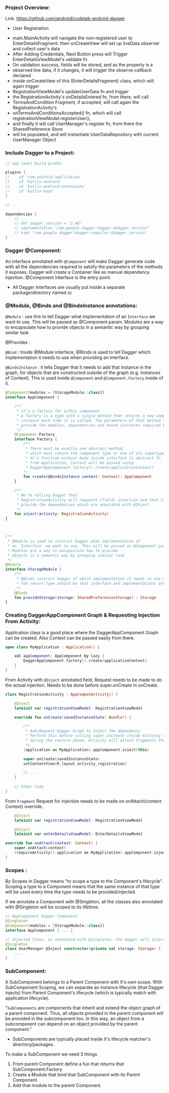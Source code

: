 ### Project Overview:
Link: https://github.com/android/codelab-android-dagger

* User Registration
- main.MainActivity will navigate the non-registered user to EnterDetailsFragment. then onCreateView will set up liveData observer and collect user's data
- After Adding Credentials, Next Button press will Trigger EnterDetailsViewModel's validate fn
- On validation success, fields will be stored, and as the property is a
- observed live data, if it changes, it will trigger the observe callback declared
- inside onCreateView of this (EnterDetailsFragment) class, which will again trigger
- RegistrationViewModel's updateUserData fn and trigger
- the RegistrationActivity's onDetailsEntered fn, from there, will call
- TermsAndCondition Fragment, if accepted, will call again the RegistrationActivity's
- onTermsAndConditionsAccepted() fn, which will call registrationViewModel.registerUser(),
- and finally it will call UserManager's register fn, from there the SharedPreference Store
- will be populated, and will instantiate UserDataRepository with current UserManager Object

### Include Dagger to a Project:
```kotlin
// app level build.gradle

plugins {
//    id 'com.android.application'
//    id 'kotlin-android'
//    id 'kotlin-android-extensions'
//    id 'kotlin-kapt'
}

// ...

dependencies {
    // ...
    // def dagger_version = "2.40"
    // implementation "com.google.dagger:dagger:$dagger_version"
    // kapt "com.google.dagger:dagger-compiler:$dagger_version"
}
```
### Dagger @Component:
An interface annotated with `@Component` will make Dagger generate code with all the dependencies required to satisfy the parameters of the methods it exposes. Dagger will create a Container like as manual dependency injection. @Component Interface is the entry point.

* All Dagger Interfaces are usually put inside a separate package/directory named `di`
### @Module, @Binds and @BindsInstance annotations:
`@Module` : use this to tell Dagger what implementation of an `Interface` we want to use. This will be passed as @Component param. Modules are a way to encapsulate how to provide objects in a semantic way by grouping similar task

@Provides : 
 
`@Bind` : Inside @Module interface, @Binds is used to tell Dagger which implementation it needs to use when providing an interface.

`@BindsInstance` : it tells Dagger that it needs to add that instance in the graph, for objects that are constructed outside of the graph (e.g. instances of Context). This is used inside `@Component` and `@Component.Factory` inside of it. 

```kotlin
@Component(modules = [StorageModule::class])
interface AppComponent {

    /**
     * it's a factory for a/this component
     * A factory is a type with a single method that returns a new component
     * instance each time it is called. The parameters of that method allow the caller to
     * provide the modules, dependencies and bound instances required by the component
     */
    @Component.Factory
    interface Factory {
        /**
         * There must be exactly one abstract method,
         * which must return the component type or one of its supertypes
         * kt's function without body inside interface is abstract fn
         * from Application, Context will be passed using
         * DaggerAppComponent.factory().create(applicationContext)
        */
        fun create(@BindsInstance context: Context): AppComponent
    }

    /**
     * We're telling Dagger that
     * RegistrationActivity will requests (field) injection and that it has to
     * provide the dependencies which are annotated with @Inject
     */
    fun inject(activity: RegistrationActivity)
}



/**
 * @Module is used to instruct Dagger what implementation of
 * an `Interface` we want to use. This will be passed as @Component param.
 * Modules are a way to encapsulate how to provide
 * objects in a semantic way by grouping similar task
 */
@Module
interface StorageModule {
    /**
     * @Binds instruct Dagger of which implementation it needs to use when providing an interface.
     * the return type should be that interface and implementations are defined inside parameter's type
     */
    @Binds
    fun provideStorage(storage: SharedPreferencesStorage) : Storage
}
```

### Creating DaggerAppComponent Graph & Requesting Injection From Activity:
Application class is a good place where the DaggerAppComponent Graph can be created. Also Context can be passed easily from there.
```kotlin
open class MyApplication : Application() {

    val appComponent: AppComponent by lazy {
        DaggerAppComponent.factory().create(applicationContext)
    }
}
```
From Activity with `@Inject` annotated field, Request needs to be made to do the actual injection. Needs to be done before super.onCreate in onCreate.
```kotlin
class RegistrationActivity : AppCompatActivity() {

    @Inject
    lateinit var registrationViewModel: RegistrationViewModel

    override fun onCreate(savedInstanceState: Bundle?) {

        /**
         * Ask/Request Dagger Graph to Inject the dependency
         * Perform this before calling super.onCreate inside Activity to avoid issues with fragment restoration
         * during the restore phase, Activity will attach fragments that might want to access activity bindings.
         */
        (application as MyApplication).appComponent.inject(this)

        super.onCreate(savedInstanceState)
        setContentView(R.layout.activity_registration)

        // ...
    }
    
    // Other Code
}
```


From `Fragment` Request for injection needs to be made on onAttach(context: Context) override.
```kotlin
    @Inject
    lateinit var registrationViewModel: RegistrationViewModel

    @Inject
    lateinit var enterDetailsViewModel: EnterDetailsViewModel

override fun onAttach(context: Context) {
    super.onAttach(context)
    (requireActivity().application as MyApplication).appComponent.inject(this)
}
```
### Scopes :
By Scopes in Dagger means "to scope a type to the Component's lifecycle". Scoping a type to a Component means that the same instance of that type will be used every time the type needs to be provided/injected.

If we annotate a Component with @Singleton, all the classes also annotated with @Singleton will be scoped to its lifetime.

```kotlin
// AppComponent Dagger Component
@Singleton
@Component(modules = [StorageModule::class])
interface AppComponent { ... }

// Injected Class, as annotated with @singleton, the dagger will inject same instance for every class that request it through the @Component
@Singleton
class UserManager @Inject constructor(private val storage: Storage) {
    ...
}
```
### SubComponent:
A SubComponent belongs to a Parent Component with it's own scope. With SubComponent Scoping, we can separate an instance lifecycle (that Dagger injects) from Parent Component's lifecycle (which is typically match with application lifecycle). 

"`SubComponents` are components that inherit and extend the object graph of a parent component. Thus, all objects provided in the parent component will be provided in the subcomponent too. In this way, an object from a subcomponent can depend on an object provided by the parent component."

* SubComponents are typically placed inside it's lifecycle matcher's directory/packages.

To make a SubComponent we need 3 things
1. From parent Component define a fun that returns that SubComponent.Factory
2. Create a Module that bind that SubComponent with its Parent Component
3. Add that module to the parent Component. 